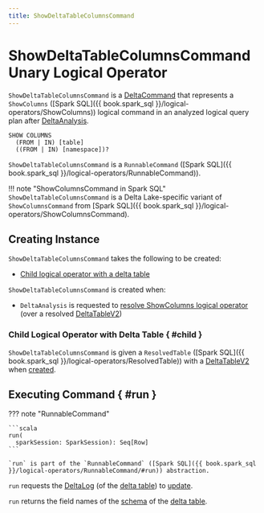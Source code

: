```yaml
---
title: ShowDeltaTableColumnsCommand
---
```


# ShowDeltaTableColumnsCommand Unary Logical Operator

`ShowDeltaTableColumnsCommand` is a [DeltaCommand](../DeltaCommand.md) that represents a `ShowColumns` ([Spark SQL]({{ book.spark_sql }}/logical-operators/ShowColumns)) logical command in an analyzed logical query plan after [DeltaAnalysis](../../DeltaAnalysis.md#ShowColumns).

```antlr
SHOW COLUMNS
  (FROM | IN) [table]
  ((FROM | IN) [namespace])?
```

`ShowDeltaTableColumnsCommand` is a `RunnableCommand` ([Spark SQL]({{ book.spark_sql }}/logical-operators/RunnableCommand)).

!!! note "ShowColumnsCommand in Spark SQL"
    `ShowDeltaTableColumnsCommand` is a Delta Lake-specific variant of `ShowColumnsCommand` from [Spark SQL]({{ book.spark_sql }}/logical-operators/ShowColumnsCommand).

## Creating Instance

`ShowDeltaTableColumnsCommand` takes the following to be created:

* [Child logical operator with a delta table](#child)

`ShowDeltaTableColumnsCommand` is created when:

* `DeltaAnalysis` is requested to [resolve ShowColumns logical operator](../../DeltaAnalysis.md#apply) (over a resolved [DeltaTableV2](../../DeltaTableV2.md))

### Child Logical Operator with Delta Table { #child }

`ShowDeltaTableColumnsCommand` is given a `ResolvedTable` ([Spark SQL]({{ book.spark_sql }}/logical-operators/ResolvedTable)) with a [DeltaTableV2](../../DeltaTableV2.md) when [created](#creating-instance).

## Executing Command { #run }

??? note "RunnableCommand"

    ```scala
    run(
      sparkSession: SparkSession): Seq[Row]
    ```

    `run` is part of the `RunnableCommand` ([Spark SQL]({{ book.spark_sql }}/logical-operators/RunnableCommand/#run)) abstraction.

`run` requests the [DeltaLog](../../DeltaTableV2.md#deltaLog) (of the [delta table](#child)) to [update](../../SnapshotManagement.md#update).

`run` returns the field names of the [schema](../../SnapshotDescriptor.md#schema) of the [delta table](#child).
